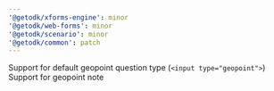 ```yaml
---
'@getodk/xforms-engine': minor
'@getodk/web-forms': minor
'@getodk/scenario': minor
'@getodk/common': patch
---
```


Support for default geopoint question type (`<input type="geopoint">`)
Support for geopoint note
